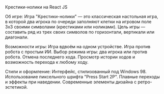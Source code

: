 Крестики-нолики на React JS

Об игре:
Игра "Крестики-нолики" — это классическая настольная игра, в которой два игрока по очереди заполняют клетки на игровом поле 3x3 своими символами (крестиками или ноликами). Цель игры — составить ряд из трех своих символов по горизонтали, вертикали или диагонали.

Возможности игры:
Игра вдвоём на одном устройстве.
Игра против робота с простым ИИ.
Выбор режима игры: два игрока или против робота.
Отмена последнего хода.
Просмотр истории ходов и возможность перехода к любому ходу.

Стили и оформление: 
Интерфейс, стилизованный под Windows 98.
Использование пиксельного шрифта "Press Start 2P".
Плавные переходы и эффекты при наведении.
Современные элементы дизайна с ретро-эстетикой.
